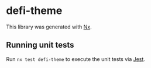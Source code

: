 # defi-theme

This library was generated with [Nx](https://nx.dev).

## Running unit tests

Run `nx test defi-theme` to execute the unit tests via [Jest](https://jestjs.io).

